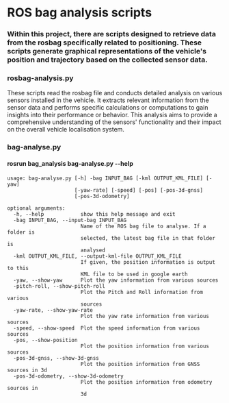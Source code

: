 # ROS bag analysis scripts

### Within this project, there are scripts designed to retrieve data from the rosbag specifically related to positioning. These scripts generate graphical representations of the vehicle's position and trajectory based on the collected sensor data. 

### rosbag-analysis.py

These scripts read the rosbag file and conducts detailed analysis on various sensors installed in the vehicle. It extracts relevant information from the sensor data and performs specific calculations or computations to gain insights into their performance or behavior. This analysis aims to provide a comprehensive understanding of the sensors' functionality and their impact on the overall vehicle localisation system.

### bag-analyse.py

#### rosrun bag_analysis bag-analyse.py --help

```
usage: bag-analyse.py [-h] -bag INPUT_BAG [-kml OUTPUT_KML_FILE] [-yaw]
                      [-yaw-rate] [-speed] [-pos] [-pos-3d-gnss]
                      [-pos-3d-odometry]

optional arguments:
  -h, --help            show this help message and exit
  -bag INPUT_BAG, --input-bag INPUT_BAG
                        Name of the ROS bag file to analyse. If a folder is
                        selected, the latest bag file in that folder is
                        analysed
  -kml OUTPUT_KML_FILE, --output-kml-file OUTPUT_KML_FILE
                        If given, the position information is output to this
                        KML file to be used in google earth
  -yaw, --show-yaw      Plot the yaw information from various sources
  -pitch-roll, --show-pitch-roll
                        Plot the Pitch and Roll information from various
                        sources
  -yaw-rate, --show-yaw-rate
                        Plot the yaw rate information from various sources
  -speed, --show-speed  Plot the speed information from various sources
  -pos, --show-position
                        Plot the position information from various sources
  -pos-3d-gnss, --show-3d-gnss
                        Plot the position information from GNSS sources in 3d
  -pos-3d-odometry, --show-3d-odometry
                        Plot the position information from odometry sources in
                        3d

```
